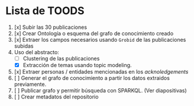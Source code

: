 # Lista de TOODS

1. [x] Subir las 30 publicaciones
2. [x] Crear Ontología o esquema del grafo de conocimiento creado
3. [x] Extraer los campos necesarios usando `Grobid` de las publicaciones subidas
4.  Uso del abstracto: 
    * [ ] Clustering de las publicaciones
    * [x] Extracción de temas usando topic modeling. 
5. [x] Extraer personas / entidades mencionadas en los *acknoledgements*
6. [ ] Generar el grafo de conocimiento a partir los datos extraidos previamente.
7. [ ] Publicar grafo y permitir búsqueda con SPARKQL. (Ver diapositivas)
7. [ ] Crear metadatos del repositorio